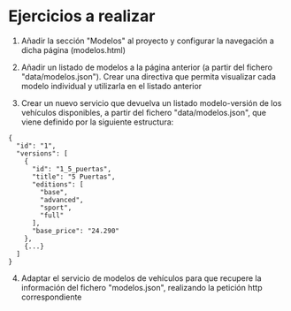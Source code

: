 # Ejercicios a realizar

1. Añadir la sección "Modelos" al proyecto y configurar la navegación a dicha página (modelos.html)

2. Añadir un listado de modelos a la página anterior (a partir del fichero "data/modelos.json"). Crear una directiva que permita visualizar cada modelo individual y utilizarla en el listado anterior

3. Crear un nuevo servicio que devuelva un listado modelo-versión de los vehículos disponibles, a partir del fichero "data/modelos.json", que viene definido por la siguiente estructura:
  ```
  {
    "id": "1",
    "versions": [
      {
        "id": "1_5_puertas",
        "title": "5 Puertas",
        "editions": [
          "base",
          "advanced",
          "sport",
          "full"
        ],
        "base_price": "24.290"
      },
      {...}
    ]
  }
  ```

4. Adaptar el servicio de modelos de vehículos para que recupere la información del fichero "modelos.json", realizando la petición http correspondiente
